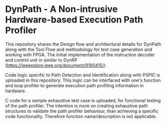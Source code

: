 # DynPath - A Non-intrusive Hardware-based Execution Path Profiler

 

This repository shares the Design flow and architectural details for DynPath along with the Tool Flow and methodology for test case generation and working with FPGA.
The initial implementation of the instruction decoder and control unit in similar to DynRP (https://ieeexplore.ieee.org/document/9190415/). 

Code logic specific to Path Detection and Identification along with PSPIC is uploaded in this repository. This logic can be interfaced with one's function and loop profiler to generate execution path profiling information in hardware.

C code for a sample exhaustive test case is uploaded, for functional testing of the path profiler. The intention is more on creating exhaustive path structures to validate the path profiler behaviour, than achieving a specific code functionality. Therefore function name/description is not applicable.
